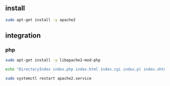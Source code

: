 ## install

```sh
sudo apt-get install -y apache2
```

## integration

### php

```sh
sudo apt-get install -y libapache2-mod-php

echo "DirectoryIndex index.php index.html index.cgi index.pl index.xhtml index.htm" | sudo tee /etc/apache2/mods-enabled/dir.conf

sudo systemctl restart apache2.service
```
